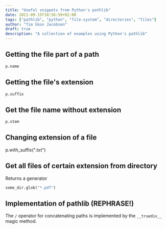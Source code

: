 ```yaml
---
title: "Useful snippets from Python's pathlib"
date: 2021-09-15T10:56:59+02:00
tags: ["pathlib", "python", "file-system", "directories", "files"]
author: "Tim Skov Jacobsen"
draft: true
description: "A collection of examples using Python's pathlib"
---
```


## Getting the file part of a path

```python
p.name
```

## Getting the file's extension

```python
p.suffix
```

## Get the file name without extension

```python
p.stem
```

## Changing extension of a file

p.with_suffix(".txt")

## Get all files of certain extension from directory

Returns a generator

```python
some_dir.glob("*.pdf")
```

## Implementation of pathlib (REPHRASE!)

The `/` operator for concatenating paths is implemented by the `__truediv__` magic method.


